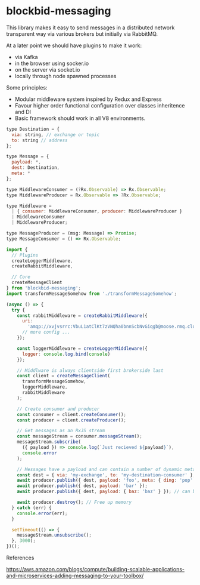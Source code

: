 # blockbid-messaging

This library makes it easy to send messages in a distributed network transparent
way via various brokers but initially via RabbitMQ.

At a later point we should have plugins to make it work:

- via Kafka
- in the browser using socker.io
- on the server via socket.io
- locally through node spawned processes

Some principles:

- Modular middleware system inspired by Redux and Express
- Favour higher order functional configuration over classes inheritence and DI
- Basic framework should work in all V8 environments.

```javascript
type Destination = {
  via: string, // exchange or topic
  to: string // address
};

type Message = {
  payload: *,
  dest: Destination,
  meta: *
};

type MiddlewareConsumer = (?Rx.Observable) => Rx.Observable;
type MiddlewareProducer = Rx.Observable => ?Rx.Observable;

type Middleware =
  | { consumer: MiddlewareConsumer, producer: MiddlewareProducer }
  | MiddlewareConsumer
  | MiddlewareProducer;

type MessageProducer = (msg: Message) => Promise;
type MessageConsumer = () => Rx.Observable;
```

```javascript
import {
  // Plugins
  createLoggerMiddleware,
  createRabbitMiddleware,

  // Core
  createMessageClient
} from 'blockbid-messaging';
import transformMessageSomehow from './transformMessageSomehow';

(async () => {
  try {
    const rabbitMiddleware = createRabbitMiddleware({
      uri:
        'amqp://xvjvsrrc:VbuL1atClKt7zVNQha0bnnScbNvGiqgb@moose.rmq.cloudamqp.com/xvjvsrrc'
      // more config ...
    });

    const loggerMiddleware = createLoggerMiddleware({
      logger: console.log.bind(console)
    });

    // Middlware is always clientside first brokerside last
    const client = createMessageClient(
      transformMessageSomehow,
      loggerMiddleware,
      rabbitMiddleware
    );

    // Create consumer and producer
    const consumer = client.createConsumer();
    const producer = client.createProducer();

    // Get messages as an RxJS stream
    const messageStream = consumer.messageStream();
    messageStream.subscribe(
      ({ payload }) => console.log(`Just recieved ${payload}`),
      console.error
    );

    // Messages have a payload and can contain a number of dynamic metadata keys
    const dest = { via: 'my-exchange', to: 'my-destination-consumer' };
    await producer.publish({ dest, payload: 'foo', meta: { ding: 'pop' } });
    await producer.publish({ dest, payload: 'bar' });
    await producer.publish({ dest, payload: { baz: 'baz' } }); // can be object that will be serialised

    await producer.destroy(); // Free up memory
  } catch (err) {
    console.error(err);
  }

  setTimeout(() => {
    messageStream.unsubscribe();
  }, 3000);
})();
```

References

https://aws.amazon.com/blogs/compute/building-scalable-applications-and-microservices-adding-messaging-to-your-toolbox/
